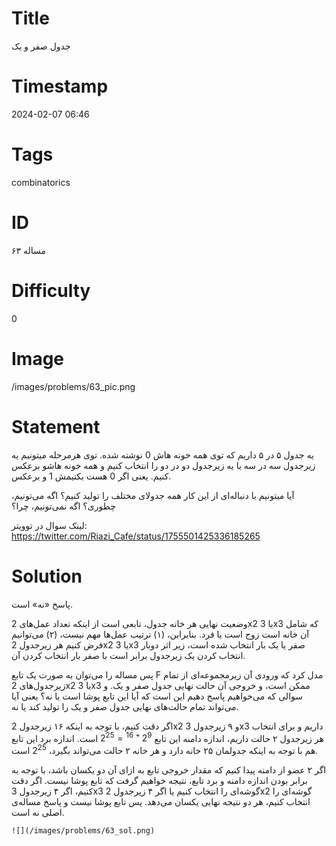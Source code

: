 # Title
جدول صفر و یک
# Timestamp
2024-02-07 06:46
# Tags
combinatorics
# ID
مساله ۶۳
# Difficulty
0
# Image
/images/problems/63_pic.png
# Statement
یه جدول ۵ در ۵ داریم که توی همه خونه هاش 0 نوشته شده. توی هر‌مرحله میتونیم یه زیرجدول سه در سه یا یه زیرجدول دو در دو را انتخاب کنیم و همه خونه هاشو برعکس کنیم. یعنی اگر‌ 0 هست بکنیمش 1 و برعکس.

آیا میتونیم با دنباله‌ای از این کار همه جدولای مختلف را تولید کنیم؟ اگه می‌تونیم، چطوری؟ اگه نمی‌تونیم، چرا؟

لینک سوال در توویتر: https://twitter.com/Riazi_Cafe/status/1755501425336185265

# Solution
پاسخ «نه» است.

وضعیت نهایی هر خانه جدول، تابعی است از اینکه تعداد عمل‌های 2x2 یا 3x3 که  شامل آن خانه است زوج است یا فرد. بنابراین، (۱) ترتیب عمل‌ها مهم نیست، (۲) می‌توانیم فرض کنیم هر زیرجدول 2x2 یا 3x3 صفر یا یک بار انتخاب شده است، زیر اثر دوبار انتخاب کردن یک زیرجدول برابر است با صفر بار انتخاب کردن آن.

پس مساله را می‌توان به صورت یک تابع F مدل کرد که ورودی آن زیرمجموعه‌ای از تمام زیرجدول‌های 2x2 یا 3x3 ممکن است، و خروجی آن حالت نهایی جدول صفر و یک. و سوالی که می‌خواهیم پاسخ دهیم این است که آیا این تابع پوشا است یا نه؟ یعنی آیا می‌تواند تمام حالت‌های نهایی جدول صفر و یک را تولید کند یا نه.

اگر دقت کنیم،  با توجه به اینکه ۱۶ زیرجدول 2x2 و ۹ زیرجدول 3x3 داریم و برای انتخاب هر زیرجدول ۲ حالت داریم، اندازه دامنه این تابع $2^{9+16}=2^25$ است. اندازه برد این تابع هم با توجه به اینکه جدولمان ۲۵ خانه دارد و هر خانه ۲ حالت می‌تواند بگیرد، $2^25$ است.

اگر ۲ عضو از دامنه پیدا کنیم که مقدار خروجی تابع به ازای آن دو یکسان باشد، با توجه به برابر بودن اندازه دامنه و برد تابع، نتیجه خواهیم گرفت که تابع پوشا نیست. اگر دقت کنیم، اگر ۴ زیرجدول 3x3 گوشه‌ای را انتخاب کنیم یا اگر ۴ زیرجدول 2x2 گوشه‌ای را انتخاب کنیم، هر دو نتیجه نهایی یکسان می‌دهد. پس تابع پوشا نیست و پاسخ مساله‌ی اصلی نه است.

    ![](/images/problems/63_sol.png)
